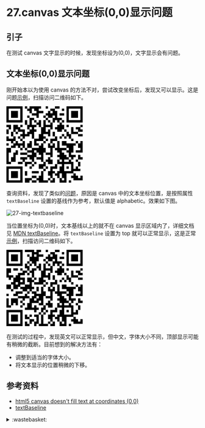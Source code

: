 # 27.canvas 文本坐标(0,0)显示问题
## <a name="situation"></a> 引子
在测试 canvas 文字显示的时候，发现坐标设为(0,0)，文字显示会有问题。

## 文本坐标(0,0)显示问题
刚开始本以为使用 canvas 的方法不对，尝试改变坐标后，发现又可以显示。这是问题[示例][url-segment-27-example1]，扫描访问二维码如下。

![27-qrcode-problem][url-local-qrcode-problem]

查询资料，发现了类似的[问题][url-stackoverflow-question]，原因是 canvas 中的文本坐标位置，是按照属性 `textBaseline` 设置的基线作为参考，默认值是 alphabetic。效果如下图。

![27-img-textbaseline][url-local-img-textbaseline]

当位置坐标为(0,0)时，文本基线以上的就不在 canvas 显示区域内了，详细文档见 [MDN textBaseline][url-mdn-canvas-textBaseline]。将 `textBaseline` 设置为 top 就可以正常显示，这是正常[示例][url-segment-27-example2]，扫描访问二维码如下。

![27-qrcode-normal][url-local-qrcode-normal]

在测试的过程中，发现英文可以正常显示，但中文，字体大小不同，顶部显示可能有稍微的截断。目前想到的解决方法有：
- 调整到适当的字体大小。
- 将文本显示的位置稍微的下移。

## 参考资料
- [html5 canvas doesn't fill text at coordinates (0,0)][url-stackoverflow-question]
- [textBaseline][url-mdn-canvas-textBaseline]

[url-repository-images]:https://xxholic.github.io/segment/images

[url-stackoverflow-question]:https://stackoverflow.com/questions/14289331/html5-canvas-doesnt-fill-text-at-coordinates-0-0
[url-mdn-canvas-textBaseline]:https://developer.mozilla.org/en-US/docs/Web/API/CanvasRenderingContext2D/textBaseline


[url-segment-27-example1]:https://xxholic.github.io/lab/lab-js/segment-27/27.canvas-text-problem.html
[url-segment-27-example2]:https://xxholic.github.io/lab/lab-js/segment-27/27.canvas-text-normal.html

[url-local-qrcode-problem]:../images/27/qrcode-problem.png
[url-local-qrcode-normal]:../images/27/qrcode-normal.png
[url-local-img-textbaseline]:../images/27/img-textbaseline.gif



<details>
<summary>:wastebasket:</summary>

很符合蜘蛛的形象。

![27-poster][url-local-poster]

</details>

[url-local-poster]:../images/27/poster.jpg

